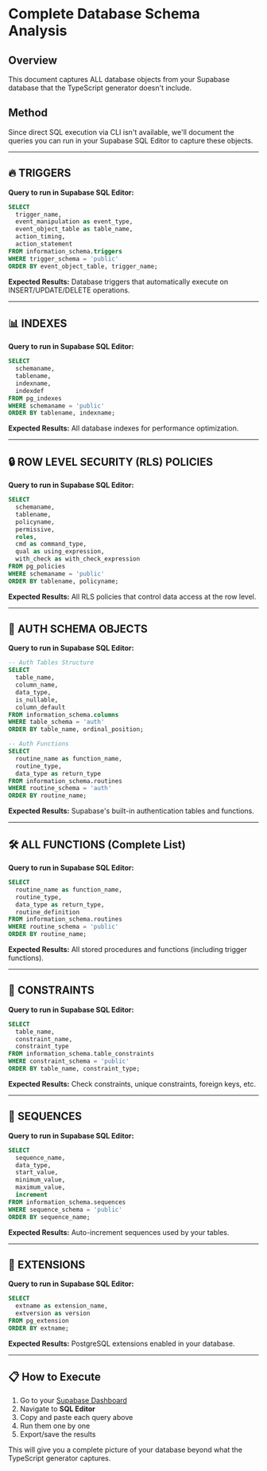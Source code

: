 # Complete Database Schema Analysis

## Overview

This document captures ALL database objects from your Supabase database that the TypeScript generator doesn't include.

## Method

Since direct SQL execution via CLI isn't available, we'll document the queries you can run in your Supabase SQL Editor to capture these objects.

---

## 🔥 TRIGGERS

**Query to run in Supabase SQL Editor:**

```sql
SELECT
  trigger_name,
  event_manipulation as event_type,
  event_object_table as table_name,
  action_timing,
  action_statement
FROM information_schema.triggers
WHERE trigger_schema = 'public'
ORDER BY event_object_table, trigger_name;
```

**Expected Results:** Database triggers that automatically execute on INSERT/UPDATE/DELETE operations.

---

## 📊 INDEXES

**Query to run in Supabase SQL Editor:**

```sql
SELECT
  schemaname,
  tablename,
  indexname,
  indexdef
FROM pg_indexes
WHERE schemaname = 'public'
ORDER BY tablename, indexname;
```

**Expected Results:** All database indexes for performance optimization.

---

## 🔒 ROW LEVEL SECURITY (RLS) POLICIES

**Query to run in Supabase SQL Editor:**

```sql
SELECT
  schemaname,
  tablename,
  policyname,
  permissive,
  roles,
  cmd as command_type,
  qual as using_expression,
  with_check as with_check_expression
FROM pg_policies
WHERE schemaname = 'public'
ORDER BY tablename, policyname;
```

**Expected Results:** All RLS policies that control data access at the row level.

---

## 🔐 AUTH SCHEMA OBJECTS

**Query to run in Supabase SQL Editor:**

```sql
-- Auth Tables Structure
SELECT
  table_name,
  column_name,
  data_type,
  is_nullable,
  column_default
FROM information_schema.columns
WHERE table_schema = 'auth'
ORDER BY table_name, ordinal_position;

-- Auth Functions
SELECT
  routine_name as function_name,
  routine_type,
  data_type as return_type
FROM information_schema.routines
WHERE routine_schema = 'auth'
ORDER BY routine_name;
```

**Expected Results:** Supabase's built-in authentication tables and functions.

---

## 🛠️ ALL FUNCTIONS (Complete List)

**Query to run in Supabase SQL Editor:**

```sql
SELECT
  routine_name as function_name,
  routine_type,
  data_type as return_type,
  routine_definition
FROM information_schema.routines
WHERE routine_schema = 'public'
ORDER BY routine_name;
```

**Expected Results:** All stored procedures and functions (including trigger functions).

---

## 🔗 CONSTRAINTS

**Query to run in Supabase SQL Editor:**

```sql
SELECT
  table_name,
  constraint_name,
  constraint_type
FROM information_schema.table_constraints
WHERE constraint_schema = 'public'
ORDER BY table_name, constraint_type;
```

**Expected Results:** Check constraints, unique constraints, foreign keys, etc.

---

## 🔢 SEQUENCES

**Query to run in Supabase SQL Editor:**

```sql
SELECT
  sequence_name,
  data_type,
  start_value,
  minimum_value,
  maximum_value,
  increment
FROM information_schema.sequences
WHERE sequence_schema = 'public'
ORDER BY sequence_name;
```

**Expected Results:** Auto-increment sequences used by your tables.

---

## 🧩 EXTENSIONS

**Query to run in Supabase SQL Editor:**

```sql
SELECT
  extname as extension_name,
  extversion as version
FROM pg_extension
ORDER BY extname;
```

**Expected Results:** PostgreSQL extensions enabled in your database.

---

## 📋 How to Execute

1. Go to your [Supabase Dashboard](https://supabase.com/dashboard/project/fzzbfgnmbchhmqepwmer)
2. Navigate to **SQL Editor**
3. Copy and paste each query above
4. Run them one by one
5. Export/save the results

This will give you a complete picture of your database beyond what the TypeScript generator captures.

